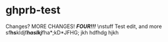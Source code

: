 ghprb-test
==========
Changes? MORE CHANGES! ***FOUR!!!***
\nstuff
Test edit, and more
sf****hs****kldjf***haslkj***fha*;kD*JFHG;
jkh
hdfhdg
hjkh
